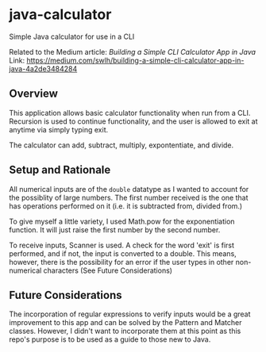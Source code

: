 # java-calculator
Simple Java calculator for use in a CLI

Related to the Medium article: *Building a Simple CLI Calculator App in Java*
Link: https://medium.com/swlh/building-a-simple-cli-calculator-app-in-java-4a2de3484284

## Overview

This application allows basic calculator functionality when run from a CLI. Recursion is used to continue functionality, and the user is allowed to exit at anytime via simply typing exit.

The calculator can add, subtract, multiply, expontentiate, and divide.

## Setup and Rationale

All numerical inputs are of the `double` datatype as I wanted to account for the possiblity of large numbers.
The first number received is the one that has operations performed on it (i.e. it is subtracted from, divided from.)

To give myself a little variety, I used Math.pow for the exponentiation function. It will just raise the first number by the second number. 

To receive inputs, Scanner is used. A check for the word 'exit' is first performed, and if not, the input is converted to a double.
This means, however, there is the possibility for an error if the user types in other non-numerical characters (See Future Considerations)

## Future Considerations

The incorporation of regular expressions to verify inputs would be a great improvement to this app and can be solved by 
the Pattern and Matcher classes. However, I didn't want to incorporate them at this point as this repo's purpose is to be used
as a guide to those new to Java. 
